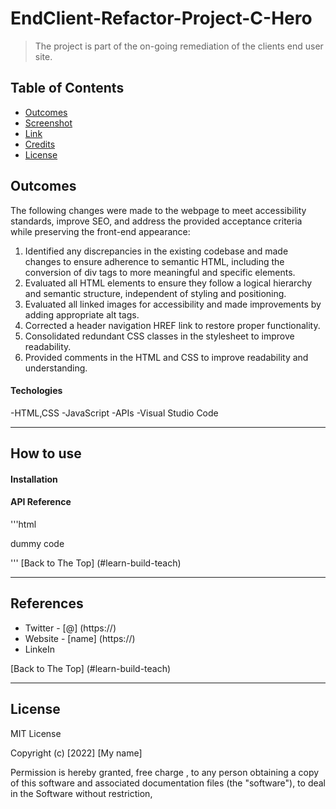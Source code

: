 # EndClient-Refactor-Project-C-Hero

> The project is part of the on-going  remediation of the clients end user site.

## Table of Contents

- [Outcomes](#outcomes)
- [Screenshot](#screenshot)
- [Link](#link)
- [Credits](#credits)
- [License](#license)

## Outcomes

The following changes were made to the webpage to meet accessibility standards, improve SEO, and address the provided acceptance criteria while preserving the front-end appearance:

1. Identified any discrepancies in the existing codebase and made changes to ensure adherence to semantic HTML, including the conversion of div tags to more meaningful and specific elements.
2. Evaluated all HTML elements to ensure they follow a logical hierarchy and semantic structure, independent of styling and positioning.
3. Evaluated all linked images for accessibility and made improvements by adding appropriate alt tags.
4. Corrected a header navigation HREF link to restore proper functionality.
5. Consolidated redundant CSS classes in the stylesheet to improve readability.
6. Provided comments in the HTML and CSS to improve readability and understanding.


#### Techologies
-HTML,CSS
-JavaScript
-APIs
-Visual Studio Code

----
## How to use 

#### Installation


#### API Reference

'''html
  <p> dummy code</p>
'''
[Back to The Top] (#learn-build-teach)

----
## References
- Twitter - [@] (https://)
- Website - [name] (https://)
- LinkeIn

[Back to The Top] (#learn-build-teach)

---
## License

MIT License

Copyright (c) [2022] [My name]

Permission is hereby granted, free charge , to any person obtaining a copy of this software and associated documentation files
(the "software"), to deal in the Software without restriction,
